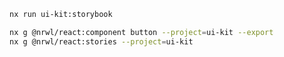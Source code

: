 
```bash
nx run ui-kit:storybook
```

```bash
nx g @nrwl/react:component button --project=ui-kit --export
nx g @nrwl/react:stories --project=ui-kit
```
